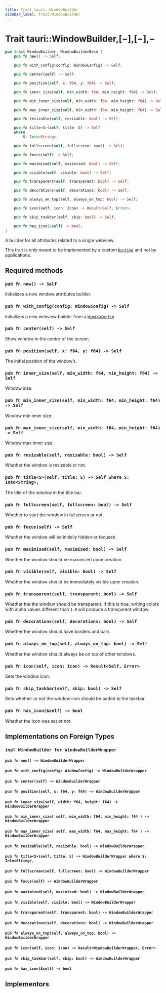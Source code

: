 ```yaml
---
title: Trait tauri::WindowBuilder
sidebar_label: trait.WindowBuilder
---
```


# Trait tauri::WindowBuilder,\[−],\[−],−

```rs
pub trait WindowBuilder: WindowBuilderBase {
    pub fn new() -> Self;

    pub fn with_config(config: WindowConfig) -> Self;

    pub fn center(self) -> Self;

    pub fn position(self, x: f64, y: f64) -> Self;

    pub fn inner_size(self, min_width: f64, min_height: f64) -> Self;

    pub fn min_inner_size(self, min_width: f64, min_height: f64) -> Self;

    pub fn max_inner_size(self, min_width: f64, min_height: f64) -> Self;

    pub fn resizable(self, resizable: bool) -> Self;

    pub fn title<S>(self, title: S) -> Self
    where
        S: Into<String>;

    pub fn fullscreen(self, fullscreen: bool) -> Self;

    pub fn focus(self) -> Self;

    pub fn maximized(self, maximized: bool) -> Self;

    pub fn visible(self, visible: bool) -> Self;

    pub fn transparent(self, transparent: bool) -> Self;

    pub fn decorations(self, decorations: bool) -> Self;

    pub fn always_on_top(self, always_on_top: bool) -> Self;

    pub fn icon(self, icon: Icon) -> Result<Self, Error>;

    pub fn skip_taskbar(self, skip: bool) -> Self;

    pub fn has_icon(&self) -> bool;
}
```

A builder for all attributes related to a single webview.

This trait is only meant to be implemented by a custom [`Runtime`](/docs/api/rust/tauri/crate::Runtime) and not by applications.

## Required methods

### `pub fn new() -> Self`

Initializes a new window attributes builder.

### `pub fn with_config(config: WindowConfig) -> Self`

Initializes a new webview builder from a [`WindowConfig`](/docs/api/rust/tauri/../tauri/api/config/struct.WindowConfig "WindowConfig")

### `pub fn center(self) -> Self`

Show window in the center of the screen.

### `pub fn position(self, x: f64, y: f64) -> Self`

The initial position of the window’s.

### `pub fn inner_size(self, min_width: f64, min_height: f64) -> Self`

Window size.

### `pub fn min_inner_size(self, min_width: f64, min_height: f64) -> Self`

Window min inner size.

### `pub fn max_inner_size(self, min_width: f64, min_height: f64) -> Self`

Window max inner size.

### `pub fn resizable(self, resizable: bool) -> Self`

Whether the window is resizable or not.

### `pub fn title<S>(self, title: S) -> Self where S: Into<String>,`

The title of the window in the title bar.

### `pub fn fullscreen(self, fullscreen: bool) -> Self`

Whether to start the window in fullscreen or not.

### `pub fn focus(self) -> Self`

Whether the window will be initially hidden or focused.

### `pub fn maximized(self, maximized: bool) -> Self`

Whether the window should be maximized upon creation.

### `pub fn visible(self, visible: bool) -> Self`

Whether the window should be immediately visible upon creation.

### `pub fn transparent(self, transparent: bool) -> Self`

Whether the the window should be transparent. If this is true, writing colors with alpha values different than `1.0` will produce a transparent window.

### `pub fn decorations(self, decorations: bool) -> Self`

Whether the window should have borders and bars.

### `pub fn always_on_top(self, always_on_top: bool) -> Self`

Whether the window should always be on top of other windows.

### `pub fn icon(self, icon: Icon) -> Result<Self, Error>`

Sets the window icon.

### `pub fn skip_taskbar(self, skip: bool) -> Self`

Sets whether or not the window icon should be added to the taskbar.

### `pub fn has_icon(&self) -> bool`

Whether the icon was set or not.

## Implementations on Foreign Types

### `impl WindowBuilder for WindowBuilderWrapper`

#### `pub fn new() -> WindowBuilderWrapper`

#### `pub fn with_config(config: WindowConfig) -> WindowBuilderWrapper`

#### `pub fn center(self) -> WindowBuilderWrapper`

#### `pub fn position(self, x: f64, y: f64) -> WindowBuilderWrapper`

#### `pub fn inner_size(self, width: f64, height: f64) -> WindowBuilderWrapper`

#### `pub fn min_inner_size( self, min_width: f64, min_height: f64 ) -> WindowBuilderWrapper`

#### `pub fn max_inner_size( self, max_width: f64, max_height: f64 ) -> WindowBuilderWrapper`

#### `pub fn resizable(self, resizable: bool) -> WindowBuilderWrapper`

#### `pub fn title<S>(self, title: S) -> WindowBuilderWrapper where S: Into<String>,`

#### `pub fn fullscreen(self, fullscreen: bool) -> WindowBuilderWrapper`

#### `pub fn focus(self) -> WindowBuilderWrapper`

#### `pub fn maximized(self, maximized: bool) -> WindowBuilderWrapper`

#### `pub fn visible(self, visible: bool) -> WindowBuilderWrapper`

#### `pub fn transparent(self, transparent: bool) -> WindowBuilderWrapper`

#### `pub fn decorations(self, decorations: bool) -> WindowBuilderWrapper`

#### `pub fn always_on_top(self, always_on_top: bool) -> WindowBuilderWrapper`

#### `pub fn icon(self, icon: Icon) -> Result<WindowBuilderWrapper, Error>`

#### `pub fn skip_taskbar(self, skip: bool) -> WindowBuilderWrapper`

#### `pub fn has_icon(&self) -> bool`

## Implementors
